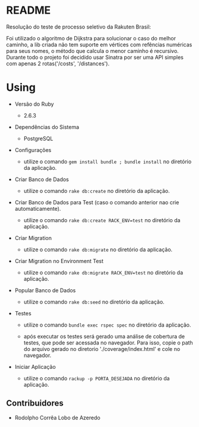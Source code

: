 # README

Resolução do teste de processo seletivo da Rakuten Brasil:

Foi utilizado o algoritmo de Dijkstra para solucionar o caso do melhor caminho, a lib criada não tem suporte em vértices com refências numéricas para seus nomes, o método que calcula o menor caminho é recursivo. Durante todo o projeto foi decidido usar Sinatra por ser uma API simples com apenas 2 rotas('/costs', '/distances').

# Using

* Versão do Ruby

  - 2.6.3

* Dependências do Sistema

  - PostgreSQL

* Configurações

  - utilize o comando `gem install bundle ; bundle install` no diretório da aplicação.

* Criar Banco de Dados

  - utilize o comando `rake db:create` no diretório da aplicação.

* Criar Banco de Dados para Test (caso o comando anterior nao crie automaticamente).

  - utilize o comando `rake db:create RACK_ENV=test` no diretório da aplicação.

* Criar Migration

  - utilize o comando `rake db:migrate` no diretório da aplicação.

* Criar Migration no Environment Test

  - utilize o comando `rake db:migrate RACK_ENV=test` no diretório da aplicação.

* Popular Banco de Dados

  - utilize o comando `rake db:seed` no diretório da aplicação.

* Testes

  - utilize o comando `bundle exec rspec spec` no diretório da aplicação.

  - após executar os testes será gerado uma análise de cobertura de testes, que pode ser acessada no navegador. Para isso, copie o path do arquivo gerado no diretorio './coverage/index.html' e cole no navegador.

* Iniciar Aplicação

  - utilize o comando `rackup -p PORTA_DESEJADA` no diretório da aplicação.

## Contribuidores

 - Rodolpho Corrêa Lobo de Azeredo
